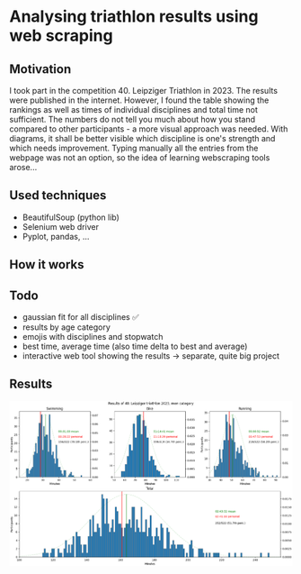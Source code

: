 # Analysing triathlon results using web scraping

## Motivation

I took part in the competition 40. Leipziger Triathlon in 2023. The results were published in the internet. 
However, I found the table showing the rankings as well as times of individual disciplines and total time not sufficient. The numbers do not tell you much about how you stand compared to other participants - a more visual approach was needed. With diagrams, it shall be better visible which discipline is one's strength and which needs improvement. Typing manually all the entries from the webpage was not an option, so the idea of learning webscraping tools arose...

## Used techniques

- BeautifulSoup (python lib)
- Selenium web driver
- Pyplot, pandas, ...

## How it works
 
## Todo

- gaussian fit for all disciplines ✅
- results by age category
- emojis with disciplines and stopwatch
- best time, average time (also time delta to best and average)
- interactive web tool showing the results -> separate, quite big project

## Results

![](results.png)